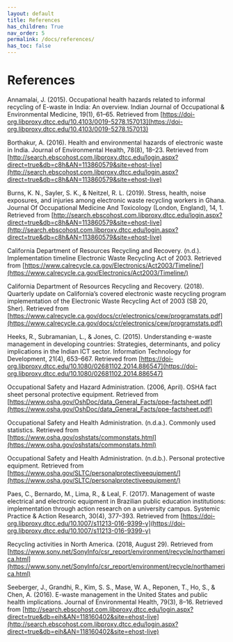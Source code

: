 ```yaml
---
layout: default
title: References
has_children: True
nav_order: 5
permalink: /docs/references/
has_toc: false
---
```


# References

Annamalai, J. (2015). Occupational health hazards related to informal recycling of E-waste in India: An overview. Indian Journal of Occupational & Environmental Medicine, 19(1), 61–65. Retrieved from [https://doi-org.libproxy.dtcc.edu/10.4103/0019-5278.157013](https://doi-org.libproxy.dtcc.edu/10.4103/0019-5278.157013)

Borthakur, A. (2016). Health and environmental hazards of electronic waste in India. Journal of Environmental Health, 78(8), 18–23. Retrieved from [http://search.ebscohost.com.libproxy.dtcc.edu/login.aspx?direct=true&db=c8h&AN=113860579&site=ehost-live](http://search.ebscohost.com.libproxy.dtcc.edu/login.aspx?direct=true&db=c8h&AN=113860579&site=ehost-live)

Burns, K. N., Sayler, S. K., & Neitzel, R. L. (2019). Stress, health, noise exposures, and injuries among electronic waste recycling workers in Ghana. Journal Of Occupational Medicine And Toxicology (London, England), 14, 1. Retrieved from [http://search.ebscohost.com.libproxy.dtcc.edu/login.aspx?direct=true&db=c8h&AN=113860579&site=ehost-live](http://search.ebscohost.com.libproxy.dtcc.edu/login.aspx?direct=true&db=c8h&AN=113860579&site=ehost-live)

California Department of Resources Recycling and Recovery. (n.d.). Implementation timeline Electronic Waste Recycling Act of 2003. Retrieved from [https://www.calrecycle.ca.gov/Electronics/Act2003/Timeline/](https://www.calrecycle.ca.gov/Electronics/Act2003/Timeline/)

California Department of Resources Recycling and Recovery. (2018). Quarterly update on California’s covered electronic waste recycling program implementation of the Electronic Waste Recycling Act of 2003 (SB 20, Sher). Retrieved from [https://www.calrecycle.ca.gov/docs/cr/electronics/cew/programstats.pdf](https://www.calrecycle.ca.gov/docs/cr/electronics/cew/programstats.pdf)

Heeks, R., Subramanian, L., & Jones, C. (2015). Understanding e-waste management in developing countries: Strategies, determinants, and policy implications in the Indian ICT sector. Information Technology for Development, 21(4), 653–667. Retrieved from [https://doi-org.libproxy.dtcc.edu/10.1080/02681102.2014.886547](https://doi-org.libproxy.dtcc.edu/10.1080/02681102.2014.886547)

Occupational Safety and Hazard Administration. (2006, April). OSHA fact sheet personal protective equipment. Retrieved from [https://www.osha.gov/OshDoc/data_General_Facts/ppe-factsheet.pdf](https://www.osha.gov/OshDoc/data_General_Facts/ppe-factsheet.pdf)

Occupational Safety and Health Administration. (n.d.a.). Commonly used statistics. Retrieved from [https://www.osha.gov/oshstats/commonstats.html](https://www.osha.gov/oshstats/commonstats.html)

Occupational Safety and Health Administration. (n.d.b.). Personal protective equipment. Retrieved from [https://www.osha.gov/SLTC/personalprotectiveequipment/](https://www.osha.gov/SLTC/personalprotectiveequipment/)

Paes, C., Bernardo, M., Lima, R., & Leal, F. (2017). Management of waste electrical and electronic equipment in Brazilian public education institutions: implementation through action research on a university campus. Systemic Practice & Action Research, 30(4), 377–393. Retrieved from [https://doi-org.libproxy.dtcc.edu/10.1007/s11213-016-9399-y](https://doi-org.libproxy.dtcc.edu/10.1007/s11213-016-9399-y)

Recycling activities in North America. (2018, August 29). Retrieved from [https://www.sony.net/SonyInfo/csr_report/environment/recycle/northamerica.html](https://www.sony.net/SonyInfo/csr_report/environment/recycle/northamerica.html)

Seeberger, J., Grandhi, R., Kim, S. S., Mase, W. A., Reponen, T., Ho, S., & Chen, A. (2016). E-waste management in the United States and public health implications. Journal of Environmental Health, 79(3), 8–16. Retrieved from [http://search.ebscohost.com.libproxy.dtcc.edu/login.aspx?direct=true&db=eih&AN=118160402&site=ehost-live](http://search.ebscohost.com.libproxy.dtcc.edu/login.aspx?direct=true&db=eih&AN=118160402&site=ehost-live)

